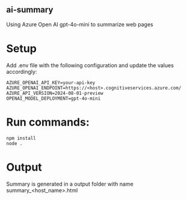 ## ai-summary
Using Azure Open AI gpt-4o-mini to summarize web pages

# Setup

Add .env file with the following configuration and update the values accordingly:
```
AZURE_OPENAI_API_KEY=your-api-key
AZURE_OPENAI_ENDPOINT=https://<host>.cognitiveservices.azure.com/
AZURE_API_VERSION=2024-08-01-preview
OPENAI_MODEL_DEPLOYMENT=gpt-4o-mini
```

# Run commands:
```
npm install
node .
```

# Output
Summary is generated in a output folder with name summary_<host_name>.html
